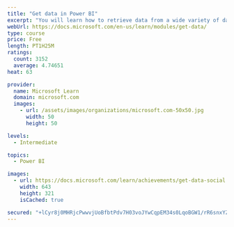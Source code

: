 ```yaml
---
title: "Get data in Power BI"
excerpt: "You will learn how to retrieve data from a wide variety of data sources, including Microsoft Excel, relational databases, and NoSQL data stores. You will also learn how to improve performance while retrieving data."
webUrl: https://docs.microsoft.com/en-us/learn/modules/get-data/
type: course
price: Free
length: PT1H25M
ratings:
  count: 3152
  average: 4.74651
heat: 63

provider:
  name: Microsoft Learn
  domain: microsoft.com
  images:
    - url: /assets/images/organizations/microsoft.com-50x50.jpg
      width: 50
      height: 50

levels:
  - Intermediate

topics:
  - Power BI

images:
  - url: https://docs.microsoft.com/learn/achievements/get-data-social.png
    width: 643
    height: 321
    isCached: true

secured: "+lCyr8j0MHRjcPwwvjUoBfbtPdv7H03voJYwCqpEM34s0LqoBGW1/rR6snxYZxtJN2ref7bPrJwhJjSFVE5B2E7Jyt4829lrXeGM+Q1ZVlgpRk8NbKesap6rS0tpsqKwc1wkXmr3fNrfNv3Gvdsg14OW2JEnN0Dp4mUkzl/ujhXiliC483Dy1WT0+b2fzoXDfee7l6Wzowo6o29S9vvj+vqd8SdTcp5Z1JTob2LPQm4Bg/sib3E7rX2HzkizR9z3LrWzU30LnScxQMIh7lzuwhhfooRfZUulR6c5JnwhDYusjOIk4rKXYLjwWbN8ftZwbd+c9VPJTYxVmsG1Ys9QCkKFCsg1mOwsKiHX8La1Ahhkd8qZpWiyMCpMdX+Co4URYzhL5cKL/TusztsJsSls9ORDH7IX+6t+z+28LvuMYYc=;mrlfAS6YgXszycVgmUJm+Q=="
---
```


